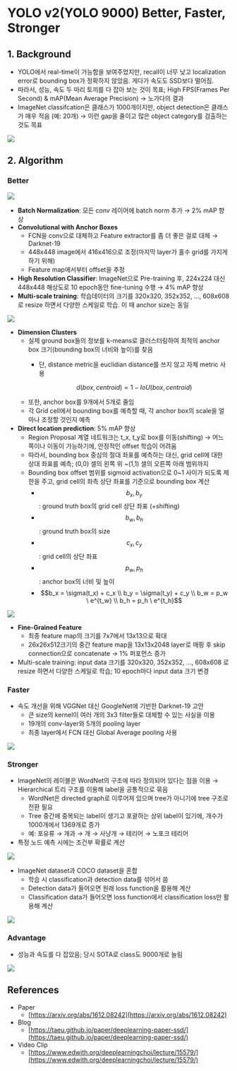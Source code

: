 # YOLO v2\(YOLO 9000\) Better, Faster, Stronger

## 1. Background

* YOLO에서 real-time이 가능함을 보여주었지만, recall이 너무 낮고 localization error로 bounding box가 정확하지 않았음. 게다가 속도도 SSD보다 떨어짐.
* 따라서, 성능, 속도 두 마리 토끼를 다 잡아 보는 것이 목표; High FPS\(Frames Per Second\) & mAP\(Mean Average Precision\) → 노가다의 결과
* ImageNet classifcation은 클래스가 1000개이지만, object detection은 클래스가 매우 적음 \(예: 20개\) → 이런 gap을 줄이고 많은 object category를 검출하는 것도 목표

![](../.gitbook/assets/_2020-02-25__3.48.29.png)

## 2. Algorithm

### Better

![](../.gitbook/assets/_2020-02-25__4.29.57.png)

* **Batch Normalization**: 모든 conv 레이어에 batch norm 추가 → 2% mAP 향상
* **Convolutional with Anchor Boxes**
  * FCN을 conv으로 대체하고 Feature extractor를 좀 더 좋은 걸로 대체 → Darknet-19
  * 448x448 image에서 416x416으로 조정\(마지막 layer가 홀수 grid를 가지게 하기 위해\)
  * Feature map에서부터 offset을 추정
* **High Resolution Classifier**: ImageNet으로 Pre-training 후, 224x224 대신 448x448 해상도로 10 epoch동안 fine-tuning 수행 → 4% mAP 향상
* **Multi-scale training**: 학습데이터의 크기를 320x320, 352x352, ..., 608x608 로 resize 하면서 다양한 스케일로 학습. 이 때 anchor size는 동일

![](../.gitbook/assets/untitled%20%281%29.png)

* **Dimension Clusters**
  * 실제 ground box들의 정보를 k-means로 클러스터링하여 최적의 anchor box 크기\(bounding box의 너비와 높이\)를 찾음
    * 단, distance metric을 euclidian distance를 쓰지 않고 자체 metric 사용

      $$d(box, centroid) = 1 - IoU(box, centroid)$$
  * 또한, anchor box를 9개에서 5개로 줄임
  * 각 Grid cell에서 bounding box를 예측할 때, 각 anchor box의 scale을 얼마나 조정할 것인지 예측
* **Direct location prediction**:  5% mAP 향상
  * Region Proposal 계열 네트워크는 t\_x, t\_y로 box를 이동\(shifting\) → 어느 쪽이나 이동이 가능하기에, 안정적인 offset 학습이 어려움
  * 따라서, bounding box 중심의 절대 좌표를 예측하는 대신, grid cell에 대한 상대 좌표를 예측; \(0,0\) 셀의 왼쪽 위 ~\(1,1\) 셀의 오른쪽 아래 범위까지
  * Bounding box offset 범위를 sigmoid activation으로 0~1 사이가 되도록 제한을 주고, grid cell의 좌측 상단 좌표를 기준으로 bounding box 계산
    * $$b_x, b_y$$: ground truth box의 grid cell 상단 좌표 \(+shifting\)
    * $$b_w, b_h$$: ground truth box의 size
    * $$c_x, c_y$$: grid cell의 상단 좌표
    * $$p_w, p_h$$: anchor box의 너비 및 높이
    * $$b_x = \sigma(t_x) + c_x \\ b_y = \sigma(t_y) + c_y \\ b_w = p_w \ e^{t_w} \\ b_h = p_h \ e^{t_h}$$ 

![](../.gitbook/assets/_2020-02-25__4.29.03.png)

* **Fine-Grained Feature**
  * 최종 feature map의 크기를 7x7에서 13x13으로 확대
  * 26x26x512크기의 중간 feature map을 13x13x2048 layer로 매핑 후 skip connection으로 concatenate → 1% 퍼포먼스 증가
* Multi-scale training: input data 크기를 320x320, 352x352, ..., 608x608 로 resize 하면서 다양한 스케일로 학습; 10 epoch마다 input data 크기 변경

### Faster

* 속도 개선을 위해 VGGNet 대신 GoogleNet에 기반한 Darknet-19 고안
  * 큰 size의 kernel이 여러 개의 3x3 filter들로 대체할 수 있는 사실을 이용
  * 19개의 conv-layer와 5개의 pooling layer
  * 최종 layer에서 FCN 대신 Global Average pooling 사용

![](../.gitbook/assets/untitled-1%20%2812%29.png)

### Stronger

* ImageNet의 레이블은 WordNet의 구조에 따라 정의되어 있다는 점을 이용 → Hierarchical 트리 구조를 이용해 label을 공통적으로 묶음
  * WordNet은 directed graph로 이루어져 있으며 tree가 아니기에 tree 구조로 전환 필요
  * Tree 중간에 중복되는 label이 생기고 포괄하는 상위 label이 있기에, 개수가 1000개에서 1369개로 증가
  * 예: 포유류 → 개과 → 개 → 사냥개 → 테리어 → 노포크 테리어
* 특정 노드 예측 시에는 조건부 확률로 계산

![](../.gitbook/assets/untitled-2%20%281%29.png)

* ImageNet dataset과 COCO dataset을 혼합
  * 학습 시 classification과 detection data를 섞어서 씀
  * Detection data가 들어오면 원래 loss function을 활용해 계산
  * Classification data가 들어오면 loss function에서 classification loss만 활용해 계산

![](../.gitbook/assets/_2020-02-25__4.31.31.png)

### Advantage

* 성능과 속도를 다 잡았음; 당시 SOTA로 class도 9000개로 늘림

![](../.gitbook/assets/untitled-3%20%283%29.png)

## References

* Paper
  * [https://arxiv.org/abs/1612.08242](https://arxiv.org/abs/1612.08242)
* Blog
  * [https://taeu.github.io/paper/deeplearning-paper-ssd/](https://taeu.github.io/paper/deeplearning-paper-ssd/)
* Video Clip
  * [https://www.edwith.org/deeplearningchoi/lecture/15579/](https://www.edwith.org/deeplearningchoi/lecture/15579/)

